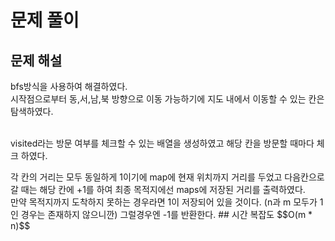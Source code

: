   # 문제 풀이

## 문제 해설
bfs방식을 사용하여 해결하였다. 
<br> 시작점으로부터 동,서,남,북 방향으로 이동 가능하기에 지도 내에서 이동할 수 있는 칸은 탐색하였다.

<br> visited라는 방문 여부를 체크할 수 있는 배열을 생성하였고 해당 칸을 방문할 때마다 체크 하였다.

<p> 각 칸의 거리는 모두 동일하게 1이기에 map에 현재 위치까지 거리를 두었고 다음칸으로 갈 때는 해당 칸에 +1를 하여 최종 목적지에선 maps에 저장된 거리를 출력하였다.
<br> 만약 목적지까지 도착하지 못하는 경우라면 1이 저장되어 있을 것이다.  (n과 m 모두가 1인 경우는 존재하지 않으니깐)
그럴경우엔 -1를 반환한다.
## 시간 복잡도
$$O(m * n)$$